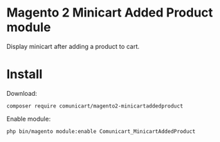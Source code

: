 # Magento 2 Minicart Added Product module

Display minicart after adding a product to cart.

# Install

Download:

`composer require comunicart/magento2-minicartaddedproduct`

Enable module:

`php bin/magento module:enable Comunicart_MinicartAddedProduct`